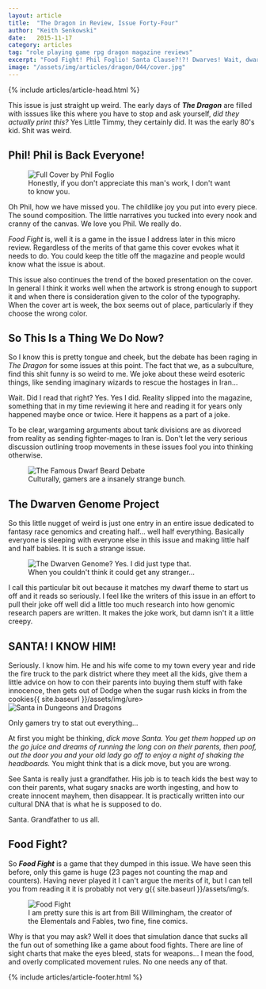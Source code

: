 ```yaml
---
layout: article
title:  "The Dragon in Review, Issue Forty-Four"
author: "Keith Senkowski"
date:   2015-11-17
category: articles
tag: "role playing game rpg dragon magazine reviews"
excerpt: "Food Fight! Phil Foglio! Santa Clause?!?! Dwarves! Wait, dwarves? Well dwarve beard arguments and genetics!"
image: "/assets/img/articles/dragon/044/cover.jpg"
---
```

{% include articles/article-head.html %}
<section class="review continued">
	<div class="content gutters">
		<div class="span-3 col empty"></div>
		<div class="span-6 col">
			<p>This issue is just straight up weird. The early days of <strong><em>The Dragon</em></strong> are filled with isssues like this where you have to stop and ask yourself, <em>did they actually print this?</em> Yes Little Timmy, they certainly did. It was the early 80's kid. Shit was weird.</p>
			<h2>Phil! Phil is Back Everyone!</h2>
			<figure>
				<img src="{{ site.baseurl }}/assets/img/ts/img/loading.gif" data-action="zoom" data-src="{{ site.baseurl }}/assets/img/}}/assets/img/articles/dragon/044/full-cover.jpg" alt="Full Cover by Phil Foglio"/>
				<figcaption>Honestly, if you don't appreciate this man's work, I don't want to know you.</figcaption>
			</figure>
			<p>Oh Phil, how we have missed you. The childlike joy you put into every piece. The sound composition. The little narratives you tucked into every nook and cranny of the canvas. We love you Phil. We really do.</p>
			<p><em>Food Fight</em> is, well it is a game in the issue I address later in this micro review. Regardless of the merits of that game this cover evokes what it needs to do. You could keep the title off the magazine and people would know what the issue is about.</p>
			<p>This issue also continues the trend of the boxed presentation on the cover. In general I think it works well when the artwork is strong enough to support it and when there is consideration given to the color of the typography. When the cover art is week, the box seems out of place, particularly if they choose the wrong color.</p>
			<h2>So This Is a Thing We Do Now?</h2>
			<p>So I know this is pretty tongue and cheek, but the debate has been raging in <em>The Dragon</em> for some issues at this point. The fact that we, as a subculture, find this shit funny is so weird to me. We joke about these weird esoteric things, like sending imaginary wizards to rescue the hostages in Iran...</p>
			<p>Wait. Did I read that right? Yes. Yes I did. Reality slipped into the magazine, something that in my time reviewing it here and reading it for years only happened maybe once or twice. Here it happens as a part of a joke.</p>
			<p>To be clear, wargaming arguments about tank divisions are as divorced from reality as sending fighter-mages to Iran is. Don't let the very serious discussion outlining troop movements in these issues fool you into thinking otherwise.</p>
			<figure>
				<img src="{{ site.loading }}" data-action="zoom" data-src="{{ site.baseurl }}/assets/img/ site.baseurl }}/assets/img/articles/dragon/044/dwarves.png" alt="The Famous Dwarf Beard Debate"/>
				<figcaption>Culturally, gamers are a insanely strange bunch.</figcaption>
			</figure>
			<h2>The Dwarven Genome Project</h2>
			<p>So this little nugget of weird is just one entry in an entire issue dedicated to fantasy race genomics and creating half... well half everything. Basically everyone is sleeping with everyone else in this issue and making little half and half babies. It is such a strange issue.</p>
			<figure>
				<img src="{{ site.loading }}" data-action="zoom" data-src="{{ site.baseurl }}/assets/img/articles/dragon/044/dwarven-genome.png" alt="The Dwarven Genome? Yes. I did just type that."/>
				<figcaption>When you couldn't think it could get any stranger...</figcaption>
			</figure>
			<p>I call this particular bit out because it matches my dwarf theme to start us off and it reads so seriously. I feel like the writers of this issue in an effort to pull their joke off well did a little too much research into how genomic research papers are written. It makes the joke work, but damn isn't it a little creepy.</p>
			<h2>SANTA! I KNOW HIM!</h2>
			<p>Seriously. I know him. He and his wife come to my town every year and ride the fire truck to the park district where they meet all the kids, give them a little advice on how to con their parents into buying them stuff with fake innocence, then gets out of Dodge when the sugar rush kicks in from the cookies{{ site.baseurl }}/assets/img/ure>
				<img src="{{ site.loading }}" data-action="zoom" data-src="{{ site.baseurl }}/assets/img/articles/dragon/044/santa.png" alt="Santa in Dungeons and Dragons"/>
				<figcaption>Only gamers try to stat out everything...</figcaption>
			</figure>
			<p>At first you might be thinking, <em>dick move Santa. You get them hopped up on the go juice and dreams of running the long con on their parents, then poof, out the door you and your old lady go off to enjoy a night of shaking the headboards.</em> You might think that is a dick move, but you are wrong.</p>
			<p>See Santa is really just a grandfather. His job is to teach kids the best way to con their parents, what sugary snacks are worth ingesting, and how to create innocent mayhem, then disappear. It is practically written into our cultural DNA that is what he is supposed to do.</p>
			<p>Santa. Grandfather to us all.</p>
			<h2>Food Fight?</h2>
			<p>So <strong><em>Food Fight</em></strong> is a game that they dumped in this issue. We have seen this before, only this game is huge (23 pages not counting the map and counters). Having never played it I can't argue the merits of it, but I can tell you from reading it it is probably not very g{{ site.baseurl }}/assets/img/s.</p>
			<figure>
				<img src="{{ site.loading }}" data-action="zoom" data-src="{{ site.baseurl }}/assets/img/articles/dragon/044/food-fight.jpg" alt="Food Fight"/>
				<figcaption>I am pretty sure this is art from Bill Willmingham, the creator of the Elementals and Fables, two fine, fine comics.</figcaption>
			</figure>
			<p>Why is that you may ask? Well it does that simulation dance that sucks all the fun out of something like a game about food fights. There are line of sight charts that make the eyes bleed, stats for weapons... I mean the food, and overly complicated movement rules. No one needs any of that.</p>
		</div>
		<div class="span-3 col empty"></div>
	</div>
{% include articles/article-footer.html %}
</section>